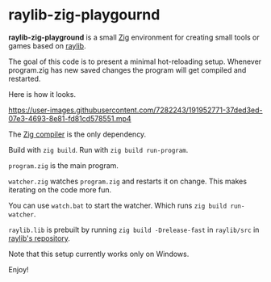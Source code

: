 # raylib-zig-playgournd

**raylib-zig-playground** is a small [Zig](https://ziglang.org/) environment for creating small tools or games based on [raylib](https://github.com/raysan5/raylib).

The goal of this code is to present a minimal hot-reloading setup. Whenever program.zig has new saved changes the program will get compiled and restarted.

Here is how it looks.

https://user-images.githubusercontent.com/7282243/191952771-37ded3ed-07e3-4693-8e81-fd81cd578551.mp4

The [Zig compiler](https://ziglang.org/download/) is the only dependency.

Build with `zig build`. Run with `zig build run-program`.

`program.zig` is the main program.

`watcher.zig` watches `program.zig` and restarts it on change. This makes iterating on the code more fun.

You can use `watch.bat` to start the watcher. Which runs `zig build run-watcher`.

`raylib.lib` is prebuilt by running `zig build -Drelease-fast` in `raylib/src` in [raylib's repository](https://github.com/raysan5/raylib).

Note that this setup currently works only on Windows.

Enjoy!
